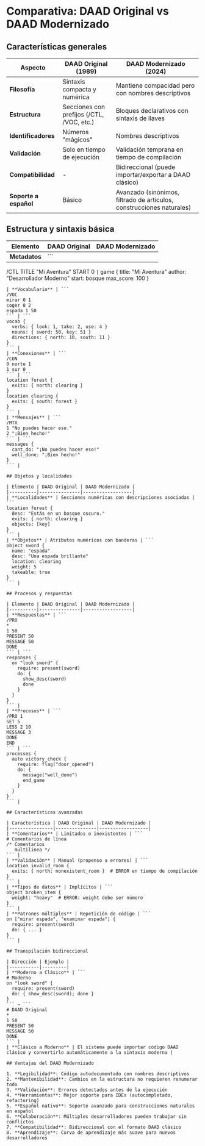 # Comparativa: DAAD Original vs DAAD Modernizado

## Características generales

| Aspecto | DAAD Original (1989) | DAAD Modernizado (2024) |
|---------|----------------------|-------------------------|
| **Filosofía** | Sintaxis compacta y numérica | Mantiene compacidad pero con nombres descriptivos |
| **Estructura** | Secciones con prefijos (/CTL, /VOC, etc.) | Bloques declarativos con sintaxis de llaves |
| **Identificadores** | Números "mágicos" | Nombres descriptivos |
| **Validación** | Solo en tiempo de ejecución | Validación temprana en tiempo de compilación |
| **Compatibilidad** | - | Bidireccional (puede importar/exportar a DAAD clásico) |
| **Soporte a español** | Básico | Avanzado (sinónimos, filtrado de artículos, construcciones naturales) |

## Estructura y sintaxis básica

| Elemento | DAAD Original | DAAD Modernizado |
|----------|---------------|------------------|
| **Metadatos** | ```
/CTL
TITLE "Mi Aventura"
START 0
``` | ```
game {
  title: "Mi Aventura"
  author: "Desarrollador Moderno"
  start: bosque
  max_score: 100
}
``` |
| **Vocabulario** | ```
/VOC
mirar 0 1
coger 0 2
espada 1 50
``` | ```
vocab {
  verbs: { look: 1, take: 2, use: 4 }
  nouns: { sword: 50, key: 51 }
  directions: { north: 10, south: 11 }
}
``` |
| **Conexiones** | ```
/CON
0 norte 1
1 sur 0
``` | ```
location forest {
  exits: { north: clearing }
}
location clearing {
  exits: { south: forest }
}
``` |
| **Mensajes** | ```
/MTX
1 "No puedes hacer eso."
2 "¡Bien hecho!"
``` | ```
messages {
  cant_do: "¡No puedes hacer eso!"
  well_done: "¡Bien hecho!"
}
``` |

## Objetos y localidades

| Elemento | DAAD Original | DAAD Modernizado |
|----------|---------------|------------------|
| **Localidades** | Secciones numéricas con descripciones asociadas | ```
location forest {
  desc: "Estás en un bosque oscuro."
  exits: { north: clearing }
  objects: [key]
}
``` |
| **Objetos** | Atributos numéricos con banderas | ```
object sword {
  name: "espada"
  desc: "Una espada brillante"
  location: clearing
  weight: 5
  takeable: true
}
``` |

## Procesos y respuestas

| Elemento | DAAD Original | DAAD Modernizado |
|----------|---------------|------------------|
| **Respuestas** | ```
/PRO
*
1 50
PRESENT 50
MESSAGE 50
DONE
``` | ```
responses {
  on "look sword" {
    require: present(sword)
    do: {
      show_desc(sword)
      done
    }
  }
}
``` |
| **Procesos** | ```
/PRO 1
SET 5
LESS 2 10
MESSAGE 3
DONE
END
``` | ```
processes {
  auto victory_check {
    require: flag("door_opened")
    do: {
      message("well_done")
      end_game
    }
  }
}
``` |

## Características avanzadas

| Característica | DAAD Original | DAAD Modernizado |
|----------------|---------------|------------------|
| **Comentarios** | Limitados o inexistentes | ```
# Comentarios de línea
/* Comentarios
   multilinea */
``` |
| **Validación** | Manual (propenso a errores) | ```
location invalid_room {
  exits: { north: nonexistent_room }  # ERROR en tiempo de compilación
}
``` |
| **Tipos de datos** | Implícitos | ```
object broken_item {
  weight: "heavy"  # ERROR: weight debe ser número
}
``` |
| **Patrones múltiples** | Repetición de código | ```
on ["mirar espada", "examinar espada"] {
  require: present(sword)
  do: { ... }
}
``` |

## Transpilación bidireccional

| Dirección | Ejemplo |
|-----------|---------|
| **Moderno a Clásico** | ```
# Moderno
on "look sword" {
  require: present(sword)
  do: { show_desc(sword); done }
}
``` → ```
# DAAD Original
*
1 50
PRESENT 50
MESSAGE 50
DONE
``` |
| **Clásico a Moderno** | El sistema puede importar código DAAD clásico y convertirlo automáticamente a la sintaxis moderna |

## Ventajas del DAAD Modernizado

1. **Legibilidad**: Código autodocumentado con nombres descriptivos
2. **Mantenibilidad**: Cambios en la estructura no requieren renumerar todo
3. **Validación**: Errores detectados antes de la ejecución
4. **Herramientas**: Mejor soporte para IDEs (autocompletado, refactoring)
5. **Español nativo**: Soporte avanzado para construcciones naturales en español
6. **Colaboración**: Múltiples desarrolladores pueden trabajar sin conflictos
7. **Compatibilidad**: Bidireccional con el formato DAAD clásico
8. **Aprendizaje**: Curva de aprendizaje más suave para nuevos desarrolladores
